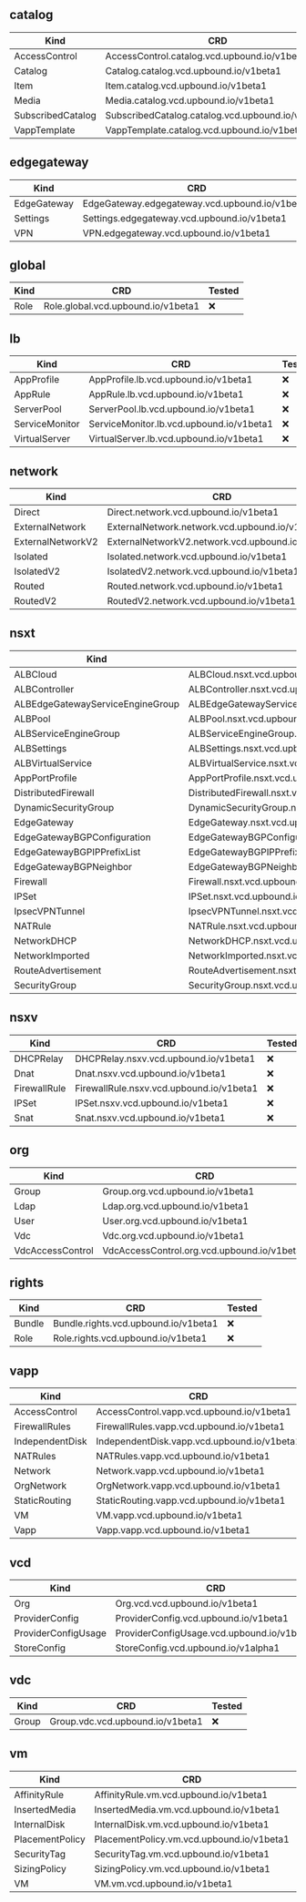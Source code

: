 
## catalog
|Kind|CRD|Tested|
|---|---|---|
|AccessControl|AccessControl.catalog.vcd.upbound.io/v1beta1|:white_check_mark:|
|Catalog|Catalog.catalog.vcd.upbound.io/v1beta1|:white_check_mark:|
|Item|Item.catalog.vcd.upbound.io/v1beta1|:x:|
|Media|Media.catalog.vcd.upbound.io/v1beta1|:x:|
|SubscribedCatalog|SubscribedCatalog.catalog.vcd.upbound.io/v1beta1|:x:|
|VappTemplate|VappTemplate.catalog.vcd.upbound.io/v1beta1|:white_check_mark:|

## edgegateway
|Kind|CRD|Tested|
|---|---|---|
|EdgeGateway|EdgeGateway.edgegateway.vcd.upbound.io/v1beta1|:x:|
|Settings|Settings.edgegateway.vcd.upbound.io/v1beta1|:x:|
|VPN|VPN.edgegateway.vcd.upbound.io/v1beta1|:x:|

## global
|Kind|CRD|Tested|
|---|---|---|
|Role|Role.global.vcd.upbound.io/v1beta1|:x:|

## lb
|Kind|CRD|Tested|
|---|---|---|
|AppProfile|AppProfile.lb.vcd.upbound.io/v1beta1|:x:|
|AppRule|AppRule.lb.vcd.upbound.io/v1beta1|:x:|
|ServerPool|ServerPool.lb.vcd.upbound.io/v1beta1|:x:|
|ServiceMonitor|ServiceMonitor.lb.vcd.upbound.io/v1beta1|:x:|
|VirtualServer|VirtualServer.lb.vcd.upbound.io/v1beta1|:x:|

## network
|Kind|CRD|Tested|
|---|---|---|
|Direct|Direct.network.vcd.upbound.io/v1beta1|:x:|
|ExternalNetwork|ExternalNetwork.network.vcd.upbound.io/v1beta1|:x:|
|ExternalNetworkV2|ExternalNetworkV2.network.vcd.upbound.io/v1beta1|:x:|
|Isolated|Isolated.network.vcd.upbound.io/v1beta1|:x:|
|IsolatedV2|IsolatedV2.network.vcd.upbound.io/v1beta1|:x:|
|Routed|Routed.network.vcd.upbound.io/v1beta1|:x:|
|RoutedV2|RoutedV2.network.vcd.upbound.io/v1beta1|:x:|

## nsxt
|Kind|CRD|Tested|
|---|---|---|
|ALBCloud|ALBCloud.nsxt.vcd.upbound.io/v1beta1|:x:|
|ALBController|ALBController.nsxt.vcd.upbound.io/v1beta1|:x:|
|ALBEdgeGatewayServiceEngineGroup|ALBEdgeGatewayServiceEngineGroup.nsxt.vcd.upbound.io/v1beta1|:x:|
|ALBPool|ALBPool.nsxt.vcd.upbound.io/v1beta1|:x:|
|ALBServiceEngineGroup|ALBServiceEngineGroup.nsxt.vcd.upbound.io/v1beta1|:x:|
|ALBSettings|ALBSettings.nsxt.vcd.upbound.io/v1beta1|:x:|
|ALBVirtualService|ALBVirtualService.nsxt.vcd.upbound.io/v1beta1|:x:|
|AppPortProfile|AppPortProfile.nsxt.vcd.upbound.io/v1beta1|:x:|
|DistributedFirewall|DistributedFirewall.nsxt.vcd.upbound.io/v1beta1|:x:|
|DynamicSecurityGroup|DynamicSecurityGroup.nsxt.vcd.upbound.io/v1beta1|:x:|
|EdgeGateway|EdgeGateway.nsxt.vcd.upbound.io/v1beta1|:x:|
|EdgeGatewayBGPConfiguration|EdgeGatewayBGPConfiguration.nsxt.vcd.upbound.io/v1beta1|:x:|
|EdgeGatewayBGPIPPrefixList|EdgeGatewayBGPIPPrefixList.nsxt.vcd.upbound.io/v1beta1|:x:|
|EdgeGatewayBGPNeighbor|EdgeGatewayBGPNeighbor.nsxt.vcd.upbound.io/v1beta1|:x:|
|Firewall|Firewall.nsxt.vcd.upbound.io/v1beta1|:x:|
|IPSet|IPSet.nsxt.vcd.upbound.io/v1beta1|:x:|
|IpsecVPNTunnel|IpsecVPNTunnel.nsxt.vcd.upbound.io/v1beta1|:x:|
|NATRule|NATRule.nsxt.vcd.upbound.io/v1beta1|:x:|
|NetworkDHCP|NetworkDHCP.nsxt.vcd.upbound.io/v1beta1|:x:|
|NetworkImported|NetworkImported.nsxt.vcd.upbound.io/v1beta1|:x:|
|RouteAdvertisement|RouteAdvertisement.nsxt.vcd.upbound.io/v1beta1|:x:|
|SecurityGroup|SecurityGroup.nsxt.vcd.upbound.io/v1beta1|:x:|

## nsxv
|Kind|CRD|Tested|
|---|---|---|
|DHCPRelay|DHCPRelay.nsxv.vcd.upbound.io/v1beta1|:x:|
|Dnat|Dnat.nsxv.vcd.upbound.io/v1beta1|:x:|
|FirewallRule|FirewallRule.nsxv.vcd.upbound.io/v1beta1|:x:|
|IPSet|IPSet.nsxv.vcd.upbound.io/v1beta1|:x:|
|Snat|Snat.nsxv.vcd.upbound.io/v1beta1|:x:|

## org
|Kind|CRD|Tested|
|---|---|---|
|Group|Group.org.vcd.upbound.io/v1beta1|:x:|
|Ldap|Ldap.org.vcd.upbound.io/v1beta1|:x:|
|User|User.org.vcd.upbound.io/v1beta1|:x:|
|Vdc|Vdc.org.vcd.upbound.io/v1beta1|:x:|
|VdcAccessControl|VdcAccessControl.org.vcd.upbound.io/v1beta1|:x:|

## rights
|Kind|CRD|Tested|
|---|---|---|
|Bundle|Bundle.rights.vcd.upbound.io/v1beta1|:x:|
|Role|Role.rights.vcd.upbound.io/v1beta1|:x:|

## vapp
|Kind|CRD|Tested|
|---|---|---|
|AccessControl|AccessControl.vapp.vcd.upbound.io/v1beta1|:x:|
|FirewallRules|FirewallRules.vapp.vcd.upbound.io/v1beta1|:x:|
|IndependentDisk|IndependentDisk.vapp.vcd.upbound.io/v1beta1|:x:|
|NATRules|NATRules.vapp.vcd.upbound.io/v1beta1|:x:|
|Network|Network.vapp.vcd.upbound.io/v1beta1|:x:|
|OrgNetwork|OrgNetwork.vapp.vcd.upbound.io/v1beta1|:x:|
|StaticRouting|StaticRouting.vapp.vcd.upbound.io/v1beta1|:x:|
|VM|VM.vapp.vcd.upbound.io/v1beta1|:x:|
|Vapp|Vapp.vapp.vcd.upbound.io/v1beta1|:x:|

## vcd
|Kind|CRD|Tested|
|---|---|---|
|Org|Org.vcd.vcd.upbound.io/v1beta1|:x:|
|ProviderConfig|ProviderConfig.vcd.upbound.io/v1beta1|:white_check_mark:|
|ProviderConfigUsage|ProviderConfigUsage.vcd.upbound.io/v1beta1|:x:|
|StoreConfig|StoreConfig.vcd.upbound.io/v1alpha1|:white_check_mark:|

## vdc
|Kind|CRD|Tested|
|---|---|---|
|Group|Group.vdc.vcd.upbound.io/v1beta1|:x:|

## vm
|Kind|CRD|Tested|
|---|---|---|
|AffinityRule|AffinityRule.vm.vcd.upbound.io/v1beta1|:x:|
|InsertedMedia|InsertedMedia.vm.vcd.upbound.io/v1beta1|:x:|
|InternalDisk|InternalDisk.vm.vcd.upbound.io/v1beta1|:x:|
|PlacementPolicy|PlacementPolicy.vm.vcd.upbound.io/v1beta1|:x:|
|SecurityTag|SecurityTag.vm.vcd.upbound.io/v1beta1|:x:|
|SizingPolicy|SizingPolicy.vm.vcd.upbound.io/v1beta1|:x:|
|VM|VM.vm.vcd.upbound.io/v1beta1|:white_check_mark:|
